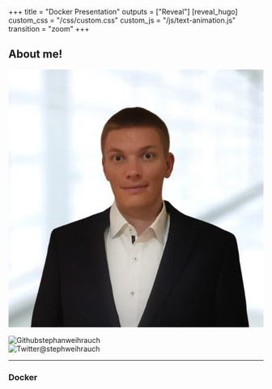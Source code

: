 +++
title = "Docker Presentation"
outputs = ["Reveal"]
[reveal_hugo]
custom_css = "/css/custom.css"
custom_js = "/js/text-animation.js"
transition = "zoom"
+++

<section data-noprocess class="present">
  <h2>About me!</h2>
  
  <img alt="avatar" class="avatar" src="/images/me.jpg"/>
  
  <img alt="Github" class="brand-icon" src="/images/icons/github-logo.svg"/>stephanweihrauch
  <br/>
  <img alt="Twitter" class="brand-icon" src="/images/icons/twitter-logo.svg"/>@stephweihrauch
  
  <div class="text-animation-wrapper">
  <p class="text-animation"></p>
  </div>

</section>

---

### Docker
